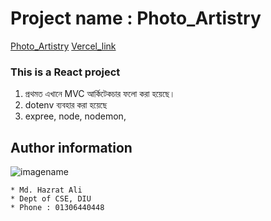 # Project name : Photo_Artistry

[Photo_Artistry](https://open-learning-6d337.web.app/ "Photo_Artistry")
[Vercel_link](https://assignment10-server-sable.vercel.app/ "Photo_Artistry")

### This is a React project

1. প্রথমত এখানে MVC আর্কিটেকচার ফলো করা হয়েছে।
2. dotenv ব্যবহার করা হয়েছে
3. expree, node, nodemon,

## Author information

![imagename](https://lh3.googleusercontent.com/a/ALm5wu3-VZ44MFpEKX3SJdB0z5bOTVPy_pq8OMu4G0IO8C0=s96-c)

    * Md. Hazrat Ali
    * Dept of CSE, DIU
    * Phone : 01306440448
